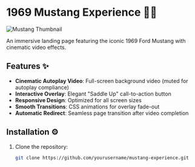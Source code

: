 # 1969 Mustang Experience 🚗💨

![Mustang Thumbnail](mustang-thumbnail.jpg) <!-- Replace with your actual thumbnail -->

An immersive landing page featuring the iconic 1969 Ford Mustang with cinematic video effects.

## Features ✨

- **Cinematic Autoplay Video**: Full-screen background video (muted for autoplay compliance)
- **Interactive Overlay**: Elegant "Saddle Up" call-to-action button
- **Responsive Design**: Optimized for all screen sizes
- **Smooth Transitions**: CSS animations for overlay fade-out
- **Automatic Redirect**: Seamless page transition after video completion

## Installation ⚙️

1. Clone the repository:
   ```bash
   git clone https://github.com/yourusername/mustang-experience.git
